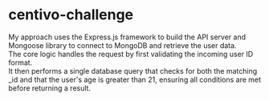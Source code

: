 # centivo-challenge
My approach uses the Express.js framework to build the API server and Mongoose library to connect to MongoDB and retrieve the user data.  
The core logic handles the request by first validating the incoming user ID format.   
It then performs a single database query that checks for both the matching _id and that the user's age is greater than 21, ensuring all conditions are met before returning a result.
